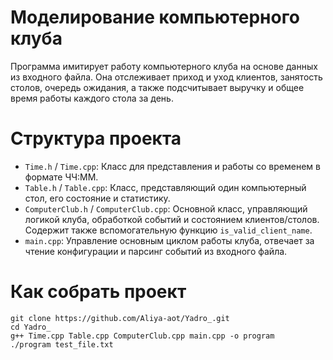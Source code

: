 # Моделирование компьютерного клуба
Программа имитирует работу компьютерного клуба на основе данных из входного файла. Она отслеживает приход и уход клиентов, занятость столов, очередь ожидания, а также подсчитывает выручку и общее время работы каждого стола за день.
# Структура проекта
*   `Time.h` / `Time.cpp`: Класс для представления и работы со временем в формате ЧЧ:ММ.
*   `Table.h` / `Table.cpp`: Класс, представляющий один компьютерный стол, его состояние и статистику.
*   `ComputerClub.h` / `ComputerClub.cpp`: Основной класс, управляющий логикой клуба, обработкой событий и состоянием клиентов/столов. Содержит также вспомогательную функцию `is_valid_client_name`.
*   `main.cpp`: Управление основным циклом работы клуба, отвечает за чтение конфигурации и парсинг событий из входного файла.
# Как собрать проект 
```
git clone https://github.com/Aliya-aot/Yadro_.git
cd Yadro_
g++ Time.cpp Table.cpp ComputerClub.cpp main.cpp -o program
./program test_file.txt
```
  
